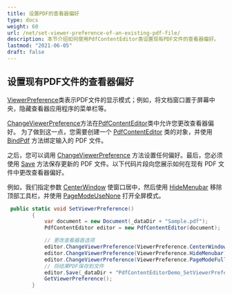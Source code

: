 ```yaml
---
title: 设置PDF的查看器偏好
type: docs
weight: 60
url: /net/set-viewer-preference-of-an-existing-pdf-file/
description: 本节介绍如何使用PdfContentEditor类设置现有PDF文件的查看器偏好。
lastmod: "2021-06-05"
draft: false
---
```


## 设置现有PDF文件的查看器偏好

[ViewerPreference](https://reference.aspose.com/pdf/net/aspose.pdf.facades/viewerpreference)类表示PDF文件的显示模式；例如，将文档窗口置于屏幕中央，隐藏查看器应用程序的菜单栏等。

[ChangeViewerPreference](https://reference.aspose.com/pdf/net/aspose.pdf.facades/pdfcontenteditor/methods/changeviewerpreference)方法在[PdfContentEditor](https://reference.aspose.com/pdf/net/aspose.pdf.facades/pdfcontenteditor)类中允许您更改查看器偏好。 为了做到这一点，您需要创建一个 [PdfContentEditor](https://reference.aspose.com/pdf/net/aspose.pdf.facades/pdfcontenteditor) 类的对象，并使用 [BindPdf](https://reference.aspose.com/pdf/net/aspose.pdf.facades/pdfcontenteditor/methods/bindpdf/index) 方法绑定输入的 PDF 文件。

之后，您可以调用 [ChangeViewerPreference](https://reference.aspose.com/pdf/net/aspose.pdf.facades/pdfcontenteditor/methods/changeviewerpreference) 方法设置任何偏好。最后，您必须使用 [Save](https://reference.aspose.com/pdf/net/aspose.pdf/document/methods/save/index) 方法保存更新的 PDF 文件。以下代码片段向您展示如何在现有 PDF 文件中更改查看器偏好。

例如，我们指定参数 [CenterWindow](https://reference.aspose.com/pdf/net/aspose.pdf.facades/viewerpreference/fields/centerwindow) 使窗口居中，然后使用 [HideMenubar](https://reference.aspose.com/pdf/net/aspose.pdf.facades/viewerpreference/fields/hidemenubar) 移除顶部工具栏，并使用 [PageModeUseNone](https://reference.aspose.com/pdf/net/aspose.pdf.facades/viewerpreference/fields/pagemodeusenone) 打开全屏模式。
```csharp
 public static void SetViewerPreference()
        {
            var document = new Document(_dataDir + "Sample.pdf");
            PdfContentEditor editor = new PdfContentEditor(document);

            // 更改查看器首选项
            editor.ChangeViewerPreference(ViewerPreference.CenterWindow);
            editor.ChangeViewerPreference(ViewerPreference.HideMenubar);
            editor.ChangeViewerPreference(ViewerPreference.PageModeFullScreen);
            // 将结果PDF保存到文件
            editor.Save(_dataDir + "PdfContentEditorDemo_SetViewerPreference.pdf");
            GetViewerPreference();
        }
```